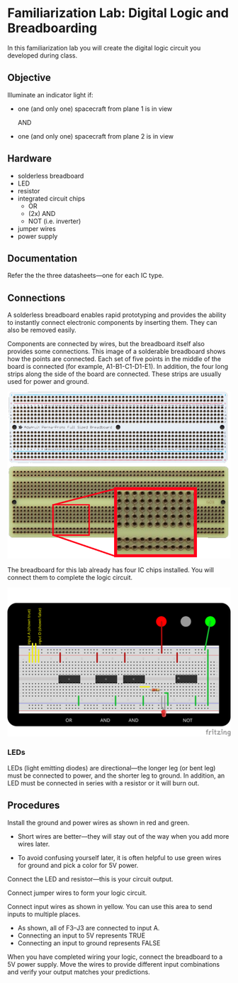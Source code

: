 # Familiarization Lab: Digital Logic and Breadboarding

In this familiarization lab you will create the digital logic circuit you developed during class. 

## Objective

Illuminate an indicator light if:

- one (and only one) spacecraft from plane 1 is in view

  AND

- one (and only one) spacecraft from plane 2 is in view

## Hardware

- solderless breadboard
- LED
- resistor
- integrated circuit chips
  - OR
  - (2x) AND
  - NOT (i.e. inverter)
- jumper wires
- power supply

## Documentation

Refer the the three datasheets—one for each IC type. 



## Connections

A solderless breadboard enables rapid prototyping and provides the ability to instantly connect electronic components by inserting them. They can also be removed easily. 

Components are connected by wires, but the breadboard itself also provides some connections. This image of a solderable breadboard shows how the points are connected. Each set of five points in the middle of the board is connected (for example, A1-B1-C1-D1-E1). In addition, the four long strips along the side of the board are connected. These strips are usually used for power and ground. 

![breadboard](sources/breadboard.png)



The breadboard for this lab already has four IC chips installed. You will connect them to complete the logic circuit. 

![familiarization_bb](sources/familiarization_bb.svg)



### LEDs

LEDs (light emitting diodes) are directional—the longer leg (or bent leg) must be connected to power, and the shorter leg to ground. In addition, an LED must be connected in series with a resistor or it will burn out. 



## Procedures

Install the ground and power wires as shown in red and green. 

- Short wires are better—they will stay out of the way when you add more wires later. 

- To avoid confusing yourself later, it is often helpful to use green wires for ground and pick a color for 5V power.  

 Connect the LED and resistor—this is your circuit output. 

Connect jumper wires to form your logic circuit. 

Connect input wires as shown in yellow. You can use this area to send inputs to multiple places. 

- As shown, all of F3–J3 are connected to input A.
- Connecting an input to 5V represents TRUE
- Connecting an input to ground represents FALSE



When you have completed wiring your logic, connect the breadboard to a 5V power supply. Move the wires to provide different input combinations and verify your output matches your predictions. 